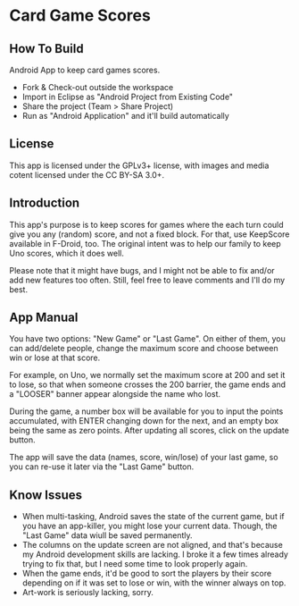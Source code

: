 Card Game Scores
================

How To Build
------------

Android App to keep card games scores.

* Fork & Check-out outside the workspace
* Import in Eclipse as "Android Project from Existing Code"
* Share the project (Team > Share Project)
* Run as "Android Application" and it'll build automatically

License
-------

This app is licensed under the GPLv3+ license, with images and media
cotent licensed under the CC BY-SA 3.0+.

Introduction
------------

This app's purpose is to keep scores for games where the each turn
could give you any (random) score, and not a fixed block. For that,
use KeepScore available in F-Droid, too. The original intent was to
help our family to keep Uno scores, which it does well.

Please note that it might have bugs, and I might not be able to fix
and/or add new features too often. Still, feel free to leave comments
and I'll do my best.

App Manual
----------

You have two options: "New Game" or "Last Game". On either of them,
you can add/delete people, change the maximum score and choose
between win or lose at that score.

For example, on Uno, we normally set the maximum score at 200 and set it
to lose, so that when someone crosses the 200 barrier, the game ends and
a "LOOSER" banner appear alongside the name who lost.

During the game, a number box will be available for you to input the
points accumulated, with ENTER changing down for the next, and an empty
box being the same as zero points. After updating all scores, click on
the update button.

The app will save the data (names, score, win/lose) of your last game,
so you can re-use it later via the "Last Game" button.

Know Issues
-----------

* When multi-tasking, Android saves the state of the current game, but
  if you have an app-killer, you might lose your current data. Though,
  the "Last Game" data wiull be saved permanently.
* The columns on the update screen are not aligned, and that's because
  my Android development skills are lacking. I broke it a few times already
  trying to fix that, but I need some time to look properly again.
* When the game ends, it'd be good to sort the players by their score
  depending on if it was set to lose or win, with the winner always on top.
* Art-work is seriously lacking, sorry.
